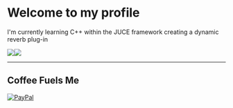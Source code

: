 # Welcome to my profile
I'm currently learning C++ within the JUCE framework creating a dynamic reverb plug-in<br>

![](https://github-readme-stats.vercel.app/api?username=Rotheca&theme=blue-green&hide_border=true&include_all_commits=false&count_private=false)![](https://github-readme-streak-stats.herokuapp.com/?user=Rotheca&theme=blue-green&hide_border=true)<br/>

---


  ## Coffee Fuels Me
  [![PayPal](https://img.shields.io/badge/PayPal-00457C?style=for-the-badge&logo=paypal&logoColor=white)](https://paypal.me/Rotheca) 

  
<!-- Proudly created with GPRM ( https://gprm.itsvg.in ) -->
